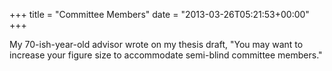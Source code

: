 +++
title = "Committee Members"
date = "2013-03-26T05:21:53+00:00"
+++

My 70-ish-year-old advisor wrote on my thesis draft, "You may want to increase your figure size to accommodate semi-blind committee members."
			